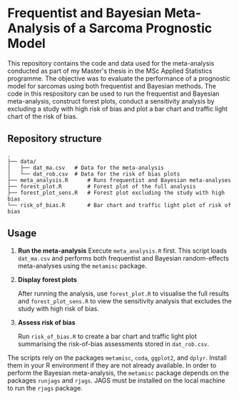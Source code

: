 # Frequentist and Bayesian Meta-Analysis of a Sarcoma Prognostic Model

This repository contains the code and data used for the meta-analysis conducted as part of my Master's thesis in the MSc Applied Statistics programme. The objective was to evaluate the performance of a prognostic model for sarcomas using both frequentist and Bayesian methods. The code in this respository can be used to run the frequentist and Bayesian meta-analysis, construct forest plots, conduct a sensitivity analysis by excluding a study with high risk of bias and plot a bar chart and traffic light chart of the risk of bias. 


## Repository structure
```
.
├── data/
│   ├── dat_ma.csv   # Data for the meta-analysis
│   └── dat_rob.csv  # Data for the risk of bias plots
├── meta_analysis.R      # Runs frequentist and Bayesian meta-analyses
├── forest_plot.R        # Forest plot of the full analysis
├── forest_plot_sens.R   # Forest plot excluding the study with high bias
└── risk_of_bias.R       # Bar chart and traffic light plot of risk of bias
```

## Usage

1. **Run the meta-analysis**
   Execute `meta_analysis.R` first. This script loads `dat_ma.csv` and performs both frequentist and Bayesian random-effects meta-analyses using the `metamisc` package.

2. **Display forest plots**

   After running the analysis, use `forest_plot.R` to visualise the full results and `forest_plot_sens.R` to view the sensitivity analysis that excludes the study with high risk of bias.

3. **Assess risk of bias**
   
   Run `risk_of_bias.R` to create a bar chart and traffic light plot summarising the risk-of-bias assessments stored in `dat_rob.csv`.

The scripts rely on the packages `metamisc`, `coda`, `ggplot2`, and `dplyr`. Install them in your R environment if they are not already available. In order to perform the Bayesian meta-analysis, the `metamisc` package depends on the packages `runjags` and `rjags`. JAGS must be installed on the local machine to run the `rjags` package. 

